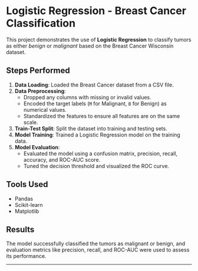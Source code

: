 # Logistic Regression - Breast Cancer Classification

This project demonstrates the use of **Logistic Regression** to classify tumors as either *benign* or *malignant* based on the Breast Cancer Wisconsin dataset.

## Steps Performed

1. **Data Loading**: Loaded the Breast Cancer dataset from a CSV file.
2. **Data Preprocessing**:
   - Dropped any columns with missing or invalid values.
   - Encoded the target labels (`M` for Malignant, `B` for Benign) as numerical values.
   - Standardized the features to ensure all features are on the same scale.
3. **Train-Test Split**: Split the dataset into training and testing sets.
4. **Model Training**: Trained a Logistic Regression model on the training data.
5. **Model Evaluation**:
   - Evaluated the model using a confusion matrix, precision, recall, accuracy, and ROC-AUC score.
   - Tuned the decision threshold and visualized the ROC curve.

## Tools Used

- Pandas
- Scikit-learn
- Matplotlib

## Results

The model successfully classified the tumors as malignant or benign, and evaluation metrics like precision, recall, and ROC-AUC were used to assess its performance.

---


